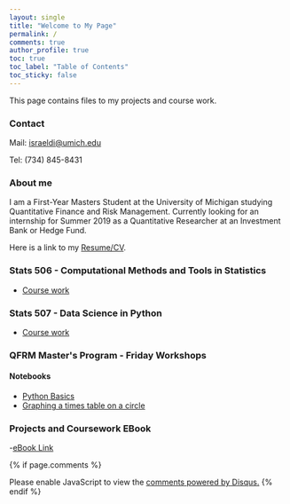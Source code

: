 ```yaml
---
layout: single
title: "Welcome to My Page"
permalink: /
comments: true
author_profile: true
toc: true
toc_label: "Table of Contents"
toc_sticky: false
---
```


This page contains files to my projects and course work. 

### Contact

Mail: israeldi@umich.edu

Tel: (734) 845-8431
  
### About me
  I am a First-Year Masters Student at the University of Michigan
  studying Quantitative Finance and Risk Management. Currently looking
  for an internship for Summer 2019 as a Quantitative Researcher at an
  Investment Bank or Hedge Fund. 
  
  Here is a link to my [Resume/CV](https://drive.google.com/file/d/16vr2UidR30TYqGfJLHRRfADD9d9ZOQDS/view?usp=sharing).

### Stats 506 - Computational Methods and Tools in Statistics
- [Course work](/Stats506/)

### Stats 507 - Data Science in Python
- [Course work](/Stats507/)

### QFRM Master's Program - Friday Workshops
#### Notebooks
- [Python Basics](https://nbviewer.jupyter.org/github/israeldi/israeldi.github.io/blob/master/Python/python-secret-notebook.ipynb)  
- [Graphing a times table on a circle](https://nbviewer.jupyter.org/github/israeldi/israeldi.github.io/blob/master/FridayWorkshop/Times%20Table%20on%20Unit%20Circle.ipynb)

### Projects and Coursework EBook
-[eBook Link](https://israeldi.github.io/bookdown/_book/)

{% if page.comments %}
<div id="disqus_thread"></div>
<script>

/**
*  RECOMMENDED CONFIGURATION VARIABLES: EDIT AND UNCOMMENT THE SECTION BELOW TO INSERT DYNAMIC VALUES FROM YOUR PLATFORM OR CMS.
*  LEARN WHY DEFINING THESE VARIABLES IS IMPORTANT: https://disqus.com/admin/universalcode/#configuration-variables*/
/*
var disqus_config = function () {
this.page.url = PAGE_URL;  // Replace PAGE_URL with your page's canonical URL variable
this.page.identifier = PAGE_IDENTIFIER; // Replace PAGE_IDENTIFIER with your page's unique identifier variable
};
*/
(function() { // DON'T EDIT BELOW THIS LINE
var d = document, s = d.createElement('script');
s.src = 'https://israeldi.disqus.com/embed.js';
s.setAttribute('data-timestamp', +new Date());
(d.head || d.body).appendChild(s);
})();
</script>
<noscript>Please enable JavaScript to view the <a href="https://disqus.com/?ref_noscript">comments powered by Disqus.</a></noscript>
{% endif %}

